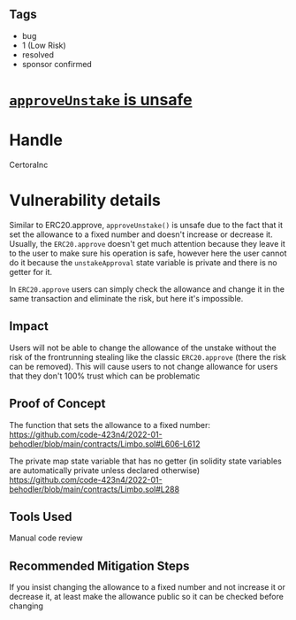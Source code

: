 ## Tags

- bug
- 1 (Low Risk)
- resolved
- sponsor confirmed

# [`approveUnstake` is unsafe ](https://github.com/code-423n4/2022-01-behodler-findings/issues/55) 

# Handle

CertoraInc


# Vulnerability details

Similar to ERC20.approve, `approveUnstake()` is unsafe due to the fact that it set the allowance to a fixed number and doesn't increase or decrease it.
Usually, the `ERC20.approve` doesn't get much attention because they leave it to the user to make sure his operation is safe, however here the user cannot do it because the `unstakeApproval` state variable is private and there is no getter for it.

In `ERC20.approve` users can simply check the allowance and change it in the same transaction and eliminate the risk, but here it's impossible.

## Impact
Users will not be able to change the allowance of the unstake without the risk of the frontrunning stealing like the classic `ERC20.approve` (there the risk can be removed).
This will cause users to not change allowance for users that they don't 100% trust which can be problematic

## Proof of Concept
The function that sets the allowance to a fixed number:
https://github.com/code-423n4/2022-01-behodler/blob/main/contracts/Limbo.sol#L606-L612

The private map state variable that has no getter (in solidity state variables are automatically private unless declared otherwise)
https://github.com/code-423n4/2022-01-behodler/blob/main/contracts/Limbo.sol#L288

## Tools Used
Manual code review

## Recommended Mitigation Steps
If you insist changing the allowance to a fixed number and not increase it or decrease it, at least make the allowance public so it can be checked before changing


